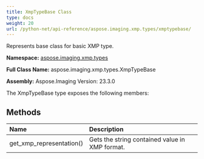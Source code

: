 ```yaml
---
title: XmpTypeBase Class
type: docs
weight: 20
url: /python-net/api-reference/aspose.imaging.xmp.types/xmptypebase/
---
```


Represents base class for basic XMP type.

**Namespace:** [aspose.imaging.xmp.types](/imaging/python-net/api-reference/aspose.imaging.xmp.types/)

**Full Class Name:** aspose.imaging.xmp.types.XmpTypeBase

**Assembly:**  Aspose.Imaging Version: 23.3.0

The XmpTypeBase type exposes the following members:
## **Methods**
|**Name**|**Description**|
| :- | :- |
|get_xmp_representation()|Gets the string contained value in XMP format.|
